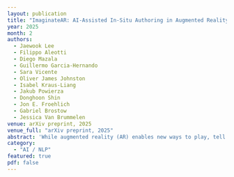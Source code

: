 ```yaml
---
layout: publication
title: "ImaginateAR: AI-Assisted In-Situ Authoring in Augmented Reality"
year: 2025
month: 2
authors:
  - Jaewook Lee
  - Filippo Aleotti
  - Diego Mazala
  - Guillermo Garcia-Hernando
  - Sara Vicente
  - Oliver James Johnston
  - Isabel Kraus-Liang
  - Jakub Powierza
  - Donghoon Shin
  - Jon E. Froehlich
  - Gabriel Brostow
  - Jessica Van Brummelen
venue: arXiv preprint, 2025
venue_full: "arXiv preprint, 2025"
abstract: 'While augmented reality (AR) enables new ways to play, tell stories, and explore ideas rooted in the physical world, authoring personalized AR content remains difficult for non-experts, often requiring professional tools and time. Prior systems have explored AI-driven XR design but typically rely on manually-defined environments and fixed asset libraries, limiting creative flexibility and real-world relevance. We introduce ImaginateAR, a mobile AI-assisted AR authoring system that aims to let anyone build anything, anywhere -- simply by speaking their imagination. ImaginateAR is powered by custom pipelines for offline scene understanding, fast 3D asset generation, and LLM-driven speech interaction. Users might say "a dragon enjoying a campfire" (P7) and iteratively refine the scene using both AI and manual tools. Our technical evaluation shows that ImaginateAR produces more accurate outdoor scene graphs and generates 3D meshes faster than prior methods. A three-part user study (N=20) revealed preferred roles for AI in authoring, what and how users create in free-form use, and design implications for future AR authoring tools.'
category:
  - "AI / NLP"
featured: true
pdf: false
---
```

